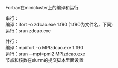 Fortran在minicluster上的编译和运行

串行：   
编译：ifort -o zdcao.exe 1.f90 (1.f90为文件名，下同)   
运行：srun zdcao.exe   

并行：   
编译：mpiifort -o MPIzdcao.exe 1.f90   
运行：srun --mpi=pmi2  MPIzdcao.exe   
节点和核数在slurm的提交脚本里面设置   
 

